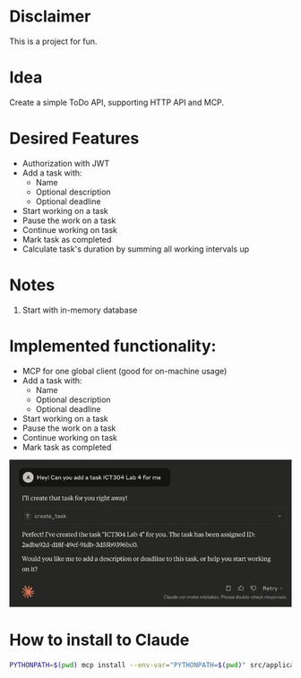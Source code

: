 # Disclaimer
This is a project for fun.
# Idea
Create a simple ToDo API, supporting HTTP API and MCP.
# Desired Features
- Authorization with JWT
- Add a task with:
  - Name
  - Optional description
  - Optional deadline
- Start working on a task
- Pause the work on a task
- Continue working on task
- Mark task as completed
- Calculate task's duration by summing all working intervals up
# Notes
1. Start with in-memory database
# Implemented functionality:
- MCP for one global client (good for on-machine usage)
- Add a task with:
  - Name
  - Optional description
  - Optional deadline
- Start working on a task
- Pause the work on a task
- Continue working on task
- Mark task as completed

![Claude Dialog](/assets/img.png)
# How to install to Claude
```sh
PYTHONPATH=$(pwd) mcp install --env-var="PYTHONPATH=$(pwd)" src/application/mcp/server.py
```